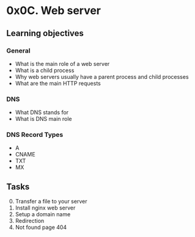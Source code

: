 # 0x0C. Web server

## Learning objectives
### General
* What is the main role of a web server
* What is a child process
* Why web servers usually have a parent process and child processes
* What are the main HTTP requests

### DNS
* What DNS stands for
* What is DNS main role

### DNS Record Types
* A
* CNAME
* TXT
* MX

## Tasks
0. Transfer a file to your server
1. Install nginx web server
2. Setup a domain name
3. Redirection
4. Not found page 404
